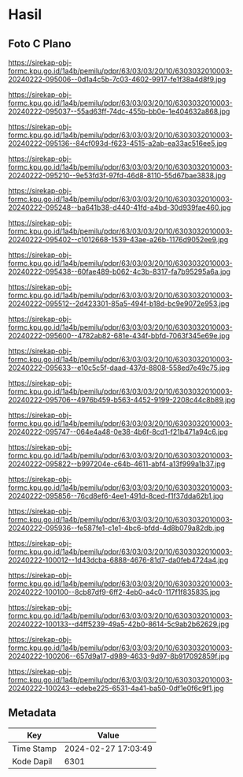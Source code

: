 # Hasil

## Foto C Plano

https://sirekap-obj-formc.kpu.go.id/1a4b/pemilu/pdpr/63/03/03/20/10/6303032010003-20240222-095006--0d1a4c5b-7c03-4602-9917-fe1f38a4d8f9.jpg

https://sirekap-obj-formc.kpu.go.id/1a4b/pemilu/pdpr/63/03/03/20/10/6303032010003-20240222-095037--55ad63ff-74dc-455b-bb0e-1e404632a868.jpg

https://sirekap-obj-formc.kpu.go.id/1a4b/pemilu/pdpr/63/03/03/20/10/6303032010003-20240222-095136--84cf093d-f623-4515-a2ab-ea33ac516ee5.jpg

https://sirekap-obj-formc.kpu.go.id/1a4b/pemilu/pdpr/63/03/03/20/10/6303032010003-20240222-095210--9e53fd3f-97fd-46d8-8110-55d67bae3838.jpg

https://sirekap-obj-formc.kpu.go.id/1a4b/pemilu/pdpr/63/03/03/20/10/6303032010003-20240222-095248--ba641b38-d440-41fd-a4bd-30d939fae460.jpg

https://sirekap-obj-formc.kpu.go.id/1a4b/pemilu/pdpr/63/03/03/20/10/6303032010003-20240222-095402--c1012668-1539-43ae-a26b-1176d9052ee9.jpg

https://sirekap-obj-formc.kpu.go.id/1a4b/pemilu/pdpr/63/03/03/20/10/6303032010003-20240222-095438--60fae489-b062-4c3b-8317-fa7b95295a6a.jpg

https://sirekap-obj-formc.kpu.go.id/1a4b/pemilu/pdpr/63/03/03/20/10/6303032010003-20240222-095512--2d423301-85a5-494f-b18d-bc9e9072e953.jpg

https://sirekap-obj-formc.kpu.go.id/1a4b/pemilu/pdpr/63/03/03/20/10/6303032010003-20240222-095600--4782ab82-681e-434f-bbfd-7063f345e69e.jpg

https://sirekap-obj-formc.kpu.go.id/1a4b/pemilu/pdpr/63/03/03/20/10/6303032010003-20240222-095633--e10c5c5f-daad-437d-8808-558ed7e49c75.jpg

https://sirekap-obj-formc.kpu.go.id/1a4b/pemilu/pdpr/63/03/03/20/10/6303032010003-20240222-095706--4976b459-b563-4452-9199-2208c44c8b89.jpg

https://sirekap-obj-formc.kpu.go.id/1a4b/pemilu/pdpr/63/03/03/20/10/6303032010003-20240222-095747--064e4a48-0e38-4b6f-8cd1-f21b471a94c6.jpg

https://sirekap-obj-formc.kpu.go.id/1a4b/pemilu/pdpr/63/03/03/20/10/6303032010003-20240222-095822--b997204e-c64b-4611-abf4-a13f999a1b37.jpg

https://sirekap-obj-formc.kpu.go.id/1a4b/pemilu/pdpr/63/03/03/20/10/6303032010003-20240222-095856--76cd8ef6-4ee1-491d-8ced-f1f37dda62b1.jpg

https://sirekap-obj-formc.kpu.go.id/1a4b/pemilu/pdpr/63/03/03/20/10/6303032010003-20240222-095936--fe587fe1-c1e1-4bc6-bfdd-4d8b079a82db.jpg

https://sirekap-obj-formc.kpu.go.id/1a4b/pemilu/pdpr/63/03/03/20/10/6303032010003-20240222-100012--1d43dcba-6888-4676-81d7-da0feb4724a4.jpg

https://sirekap-obj-formc.kpu.go.id/1a4b/pemilu/pdpr/63/03/03/20/10/6303032010003-20240222-100100--8cb87df9-6ff2-4eb0-a4c0-117f1f835835.jpg

https://sirekap-obj-formc.kpu.go.id/1a4b/pemilu/pdpr/63/03/03/20/10/6303032010003-20240222-100133--d4ff5239-49a5-42b0-8614-5c9ab2b62629.jpg

https://sirekap-obj-formc.kpu.go.id/1a4b/pemilu/pdpr/63/03/03/20/10/6303032010003-20240222-100206--657d9a17-d989-4633-9d97-8b917092859f.jpg

https://sirekap-obj-formc.kpu.go.id/1a4b/pemilu/pdpr/63/03/03/20/10/6303032010003-20240222-100243--edebe225-6531-4a41-ba50-0df1e0f6c9f1.jpg


## Metadata

| Key        | Value               |
| ---------- | ------------------- |
| Time Stamp | 2024-02-27 17:03:49 |
| Kode Dapil | 6301                |



